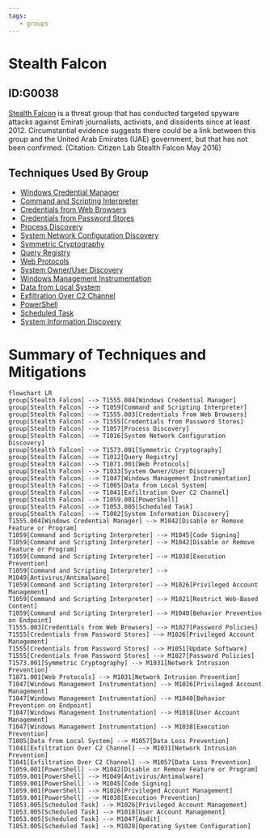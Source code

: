 ```yaml
---
tags:
   - groups
---
```

# Stealth Falcon
## ID:G0038
[Stealth Falcon](groups/G0038) is a threat group that has conducted targeted spyware attacks against Emirati journalists, activists, and dissidents since at least 2012. Circumstantial evidence suggests there could be a link between this group and the United Arab Emirates (UAE) government, but that has not been confirmed. (Citation: Citizen Lab Stealth Falcon May 2016)
## Techniques Used By Group
* [Windows Credential Manager](techniques/T1555/004)
* [Command and Scripting Interpreter](techniques/T1059)
* [Credentials from Web Browsers](techniques/T1555/003)
* [Credentials from Password Stores](techniques/T1555)
* [Process Discovery](techniques/T1057)
* [System Network Configuration Discovery](techniques/T1016)
* [Symmetric Cryptography](techniques/T1573/001)
* [Query Registry](techniques/T1012)
* [Web Protocols](techniques/T1071/001)
* [System Owner/User Discovery](techniques/T1033)
* [Windows Management Instrumentation](techniques/T1047)
* [Data from Local System](techniques/T1005)
* [Exfiltration Over C2 Channel](techniques/T1041)
* [PowerShell](techniques/T1059/001)
* [Scheduled Task](techniques/T1053/005)
* [System Information Discovery](techniques/T1082)

# Summary of Techniques and Mitigations
```mermaid
flowchart LR
group[Stealth Falcon] --> T1555.004[Windows Credential Manager]
group[Stealth Falcon] --> T1059[Command and Scripting Interpreter]
group[Stealth Falcon] --> T1555.003[Credentials from Web Browsers]
group[Stealth Falcon] --> T1555[Credentials from Password Stores]
group[Stealth Falcon] --> T1057[Process Discovery]
group[Stealth Falcon] --> T1016[System Network Configuration Discovery]
group[Stealth Falcon] --> T1573.001[Symmetric Cryptography]
group[Stealth Falcon] --> T1012[Query Registry]
group[Stealth Falcon] --> T1071.001[Web Protocols]
group[Stealth Falcon] --> T1033[System Owner/User Discovery]
group[Stealth Falcon] --> T1047[Windows Management Instrumentation]
group[Stealth Falcon] --> T1005[Data from Local System]
group[Stealth Falcon] --> T1041[Exfiltration Over C2 Channel]
group[Stealth Falcon] --> T1059.001[PowerShell]
group[Stealth Falcon] --> T1053.005[Scheduled Task]
group[Stealth Falcon] --> T1082[System Information Discovery]
T1555.004[Windows Credential Manager] --> M1042[Disable or Remove Feature or Program]
T1059[Command and Scripting Interpreter] --> M1045[Code Signing]
T1059[Command and Scripting Interpreter] --> M1042[Disable or Remove Feature or Program]
T1059[Command and Scripting Interpreter] --> M1038[Execution Prevention]
T1059[Command and Scripting Interpreter] --> M1049[Antivirus/Antimalware]
T1059[Command and Scripting Interpreter] --> M1026[Privileged Account Management]
T1059[Command and Scripting Interpreter] --> M1021[Restrict Web-Based Content]
T1059[Command and Scripting Interpreter] --> M1040[Behavior Prevention on Endpoint]
T1555.003[Credentials from Web Browsers] --> M1027[Password Policies]
T1555[Credentials from Password Stores] --> M1026[Privileged Account Management]
T1555[Credentials from Password Stores] --> M1051[Update Software]
T1555[Credentials from Password Stores] --> M1027[Password Policies]
T1573.001[Symmetric Cryptography] --> M1031[Network Intrusion Prevention]
T1071.001[Web Protocols] --> M1031[Network Intrusion Prevention]
T1047[Windows Management Instrumentation] --> M1026[Privileged Account Management]
T1047[Windows Management Instrumentation] --> M1040[Behavior Prevention on Endpoint]
T1047[Windows Management Instrumentation] --> M1018[User Account Management]
T1047[Windows Management Instrumentation] --> M1038[Execution Prevention]
T1005[Data from Local System] --> M1057[Data Loss Prevention]
T1041[Exfiltration Over C2 Channel] --> M1031[Network Intrusion Prevention]
T1041[Exfiltration Over C2 Channel] --> M1057[Data Loss Prevention]
T1059.001[PowerShell] --> M1042[Disable or Remove Feature or Program]
T1059.001[PowerShell] --> M1049[Antivirus/Antimalware]
T1059.001[PowerShell] --> M1045[Code Signing]
T1059.001[PowerShell] --> M1026[Privileged Account Management]
T1059.001[PowerShell] --> M1038[Execution Prevention]
T1053.005[Scheduled Task] --> M1026[Privileged Account Management]
T1053.005[Scheduled Task] --> M1018[User Account Management]
T1053.005[Scheduled Task] --> M1047[Audit]
T1053.005[Scheduled Task] --> M1028[Operating System Configuration]
```